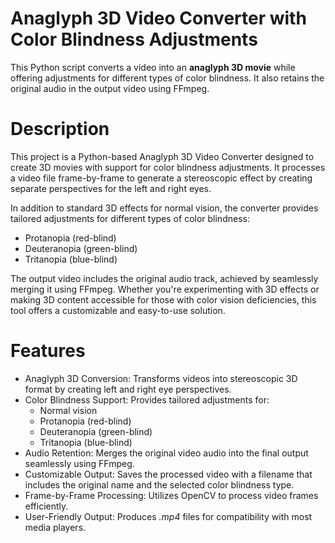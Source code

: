 # Anaglyph 3D Video Converter with Color Blindness Adjustments
This Python script converts a video into an **anaglyph 3D movie** while offering adjustments for different types of color blindness. It also retains the original audio in the output video using FFmpeg.

# Description
This project is a Python-based Anaglyph 3D Video Converter designed to create 3D movies with support for color blindness adjustments. It processes a video file frame-by-frame to generate a stereoscopic effect by creating separate perspectives for the left and right eyes.

In addition to standard 3D effects for normal vision, the converter provides tailored adjustments for different types of color blindness:
- Protanopia (red-blind)
- Deuteranopia (green-blind)
- Tritanopia (blue-blind)
  
The output video includes the original audio track, achieved by seamlessly merging it using FFmpeg. Whether you're experimenting with 3D effects or making 3D content accessible for those with color vision deficiencies, this tool offers a customizable and easy-to-use solution.

# Features
- Anaglyph 3D Conversion: Transforms videos into stereoscopic 3D format by creating left and right eye perspectives.
- Color Blindness Support: Provides tailored adjustments for:
  - Normal vision
  - Protanopia (red-blind)
  - Deuteranopia (green-blind)
  - Tritanopia (blue-blind)
- Audio Retention: Merges the original video audio into the final output seamlessly using FFmpeg.
- Customizable Output: Saves the processed video with a filename that includes the original name and the selected color blindness type.
- Frame-by-Frame Processing: Utilizes OpenCV to process video frames efficiently.
- User-Friendly Output: Produces *.mp4* files for compatibility with most media players.
